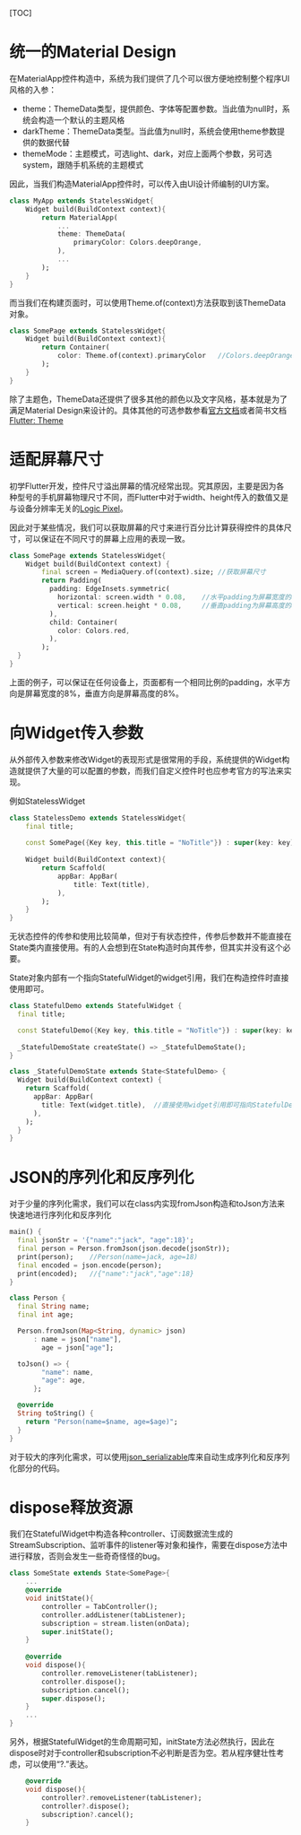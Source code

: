 [TOC]
# 统一的Material Design
在MaterialApp控件构造中，系统为我们提供了几个可以很方便地控制整个程序UI风格的入参：
- theme：ThemeData类型，提供颜色、字体等配置参数。当此值为null时，系统会构造一个默认的主题风格
- darkTheme：ThemeData类型。当此值为null时，系统会使用theme参数提供的数据代替
- themeMode：主题模式，可选light、dark，对应上面两个参数，另可选system，跟随手机系统的主题模式

因此，当我们构造MaterialApp控件时，可以传入由UI设计师编制的UI方案。

```dart
class MyApp extends StatelessWidget{
    Widget build(BuildContext context){
        return MaterialApp(
            ...
            theme: ThemeData(
                primaryColor: Colors.deepOrange,
            ),
            ...
        );
    }
}
```
而当我们在构建页面时，可以使用Theme.of(context)方法获取到该ThemeData对象。
```dart
class SomePage extends StatelessWidget{
    Widget build(BuildContext context){
        return Container(
            color: Theme.of(context).primaryColor   //Colors.deepOrange
        );
    }
}
```
除了主题色，ThemeData还提供了很多其他的颜色以及文字风格，基本就是为了满足Material Design来设计的。具体其他的可选参数参看[官方文档](https://api.flutter.dev/flutter/material/ThemeData-class.html)或者简书文档[Flutter: Theme](https://www.jianshu.com/p/059c5794b29c)

# 适配屏幕尺寸
初学Flutter开发，控件尺寸溢出屏幕的情况经常出现。究其原因，主要是因为各种型号的手机屏幕物理尺寸不同，而Flutter中对于width、height传入的数值又是与设备分辨率无关的[Logic Pixel](https://api.flutter.dev/flutter/dart-ui/Window/devicePixelRatio.html)。

因此对于某些情况，我们可以获取屏幕的尺寸来进行百分比计算获得控件的具体尺寸，可以保证在不同尺寸的屏幕上应用的表现一致。

```dart
class SomePage extends StatelessWidget{
    Widget build(BuildContext context) {
        final screen = MediaQuery.of(context).size; //获取屏幕尺寸
        return Padding(
          padding: EdgeInsets.symmetric(
            horizontal: screen.width * 0.08,    //水平padding为屏幕宽度的8%
            vertical: screen.height * 0.08,     //垂直padding为屏幕高度的8%
          ),
          child: Container(
            color: Colors.red,
          ),
        );
  }
}
```
上面的例子，可以保证在任何设备上，页面都有一个相同比例的padding，水平方向是屏幕宽度的8%，垂直方向是屏幕高度的8%。

# 向Widget传入参数
从外部传入参数来修改Widget的表现形式是很常用的手段，系统提供的Widget构造就提供了大量的可以配置的参数，而我们自定义控件时也应参考官方的写法来实现。

例如StatelessWidget
```dart
class StatelessDemo extends StatelessWidget{
    final title;
    
    const SomePage({Key key, this.title = "NoTitle"}) : super(key: key);
    
    Widget build(BuildContext context){
        return Scaffold(
            appBar: AppBar(
                title: Text(title),
            ),
        );
    }
}
```
无状态控件的传参和使用比较简单，但对于有状态控件，传参后参数并不能直接在State类内直接使用。有的人会想到在State构造时向其传参，但其实并没有这个必要。

State对象内部有一个指向StatefulWidget的widget引用，我们在构造控件时直接使用即可。
```dart
class StatefulDemo extends StatefulWidget {
  final title;

  const StatefulDemo({Key key, this.title = "NoTitle"}) : super(key: key);
  
  _StatefulDemoState createState() => _StatefulDemoState();
}

class _StatefulDemoState extends State<StatefulDemo> {
  Widget build(BuildContext context) {
    return Scaffold(
      appBar: AppBar(
        title: Text(widget.title),  //直接使用widget引用即可指向StatefulDemo对象
      ),
    );
  }
}
```

# JSON的序列化和反序列化
对于少量的序列化需求，我们可以在class内实现fromJson构造和toJson方法来快速地进行序列化和反序列化
```dart
main() {
  final jsonStr = '{"name":"jack", "age":18}';
  final person = Person.fromJson(json.decode(jsonStr));
  print(person);    //Person(name=jack, age=18)
  final encoded = json.encode(person);
  print(encoded);   //{"name":"jack","age":18}
}

class Person {
  final String name;
  final int age;

  Person.fromJson(Map<String, dynamic> json)
      : name = json["name"],
        age = json["age"];

  toJson() => {
        "name": name,
        "age": age,
      };

  @override
  String toString() {
    return "Person(name=$name, age=$age)";
  }
}
```
对于较大的序列化需求，可以使用[json_serializable](https://flutterchina.club/json/#%E4%BD%BF%E7%94%A8%E4%BB%A3%E7%A0%81%E7%94%9F%E6%88%90%E5%BA%93%E5%BA%8F%E5%88%97%E5%8C%96json)库来自动生成序列化和反序列化部分的代码。

# dispose释放资源
我们在StatefulWidget中构造各种controller、订阅数据流生成的StreamSubscription、监听事件的listener等对象和操作，需要在dispose方法中进行释放，否则会发生一些奇奇怪怪的bug。

```dart
class SomeState extends State<SomePage>{
    ...
    @override
    void initState(){
        controller = TabController();
        controller.addListener(tabListener);
        subscription = stream.listen(onData);
        super.initState();
    }
    
    @override
    void dispose(){
        controller.removeListener(tabListener);
        controller.dispose();
        subscription.cancel();
        super.dispose();
    }
    ...
}
```
另外，根据StatefulWidget的生命周期可知，initState方法必然执行，因此在dispose时对于controller和subscription不必判断是否为空。若从程序健壮性考虑，可以使用“?.”表达。
```dart
    @override
    void dispose(){
        controller?.removeListener(tabListener);
        controller?.dispose();
        subscription?.cancel();
    }
```
